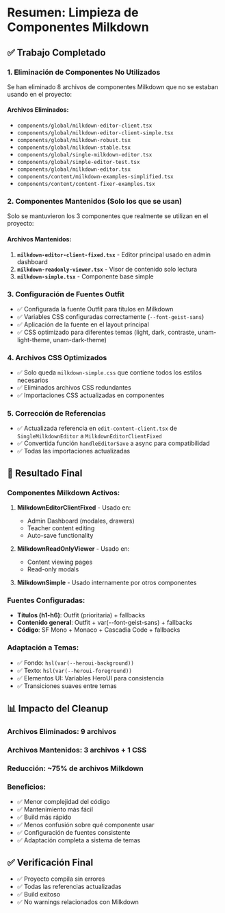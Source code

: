# Resumen: Limpieza de Componentes Milkdown

## ✅ Trabajo Completado

### 1. **Eliminación de Componentes No Utilizados**

Se han eliminado 8 archivos de componentes Milkdown que no se estaban usando en el proyecto:

#### Archivos Eliminados:

- `components/global/milkdown-editor-client.tsx`
- `components/global/milkdown-editor-client-simple.tsx`
- `components/global/milkdown-robust.tsx`
- `components/global/milkdown-stable.tsx`
- `components/global/single-milkdown-editor.tsx`
- `components/global/simple-editor-test.tsx`
- `components/global/milkdown-editor.tsx`
- `components/content/milkdown-examples-simplified.tsx`
- `components/content/content-fixer-examples.tsx`

### 2. **Componentes Mantenidos (Solo los que se usan)**

Solo se mantuvieron los 3 componentes que realmente se utilizan en el proyecto:

#### Archivos Mantenidos:

1. **`milkdown-editor-client-fixed.tsx`** - Editor principal usado en admin dashboard
2. **`milkdown-readonly-viewer.tsx`** - Visor de contenido solo lectura
3. **`milkdown-simple.tsx`** - Componente base simple

### 3. **Configuración de Fuentes Outfit**

- ✅ Configurada la fuente Outfit para títulos en Milkdown
- ✅ Variables CSS configuradas correctamente (`--font-geist-sans`)
- ✅ Aplicación de la fuente en el layout principal
- ✅ CSS optimizado para diferentes temas (light, dark, contraste, unam-light-theme, unam-dark-theme)

### 4. **Archivos CSS Optimizados**

- ✅ Solo queda `milkdown-simple.css` que contiene todos los estilos necesarios
- ✅ Eliminados archivos CSS redundantes
- ✅ Importaciones CSS actualizadas en componentes

### 5. **Corrección de Referencias**

- ✅ Actualizada referencia en `edit-content-client.tsx` de `SingleMilkdownEditor` a `MilkdownEditorClientFixed`
- ✅ Convertida función `handleEditorSave` a async para compatibilidad
- ✅ Todas las importaciones actualizadas

## 🎯 Resultado Final

### Componentes Milkdown Activos:

1. **MilkdownEditorClientFixed** - Usado en:

   - Admin Dashboard (modales, drawers)
   - Teacher content editing
   - Auto-save functionality

2. **MilkdownReadOnlyViewer** - Usado en:

   - Content viewing pages
   - Read-only modals

3. **MilkdownSimple** - Usado internamente por otros componentes

### Fuentes Configuradas:

- **Títulos (h1-h6)**: Outfit (prioritaria) + fallbacks
- **Contenido general**: Outfit + var(--font-geist-sans) + fallbacks
- **Código**: SF Mono + Monaco + Cascadia Code + fallbacks

### Adaptación a Temas:

- ✅ Fondo: `hsl(var(--heroui-background))`
- ✅ Texto: `hsl(var(--heroui-foreground))`
- ✅ Elementos UI: Variables HeroUI para consistencia
- ✅ Transiciones suaves entre temas

## 📊 Impacto del Cleanup

### Archivos Eliminados: 9 archivos

### Archivos Mantenidos: 3 archivos + 1 CSS

### Reducción: ~75% de archivos Milkdown

### Beneficios:

- ✅ Menor complejidad del código
- ✅ Mantenimiento más fácil
- ✅ Build más rápido
- ✅ Menos confusión sobre qué componente usar
- ✅ Configuración de fuentes consistente
- ✅ Adaptación completa a sistema de temas

## ✅ Verificación Final

- ✅ Proyecto compila sin errores
- ✅ Todas las referencias actualizadas
- ✅ Build exitoso
- ✅ No warnings relacionados con Milkdown
